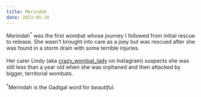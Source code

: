 ```yaml
---
title: Merindah
date: 2023-05-26
---
```

Merindah<sup>\*</sup> was the first wombat whose journey I followed from initial rescue to release. She wasn't brought into care as a joey but was rescued after she was found in a storm drain with some terrible injuries. <br>
<br>
Her carer Lindy (aka [crazy_wombat_lady](http://instagram.com/crazy_cat_lady) on Instagram) suspects she was still less than a year old when she was orphaned and then attacked by bigger, territorial wombats. <br>
<br>
<sup>\*</sup>Merindah is the Gadigal word for *beautiful*.
